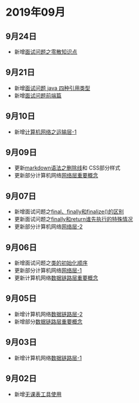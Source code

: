 # 2019年09月

## 9月24日
+ 新增[面试问题之零散知识点](/interview/other/零散面试题.html)

## 9月21日
+ 新增[面试问题 java 四种引用类型](/interview/JavaSE/Java四种引用类型.html)
+ 新增[面试问题前端篇](/interview/frontend/前端.html)

## 9月10日
+ 新增[计算机网络之运输层-1](/internet/运输层1.html)

## 9月09日
+ 更新[markdown语法之删除线](/markdown/语法/markdown字体.html#删除线)和 CSS部分样式
+ 更新部分计算机网络[网络层重要概念](/internet/重要概念/网络层.html)

## 9月07日
+ 新增面试问题之[final、finally和finalize()的区别](/interview/JavaSE/final、finally和finalize的区别.html)
+ 更新面试问题之[finally和return谁先执行的特殊情况](/interview/JavaSE/try-catch-finally和return.html#特殊情况)
+ 更新部分计算机网络[网络层-2](/internet/网络层2.html) 
  
## 9月06日
+ 新增面试问题之[类的初始化顺序](/interview/JavaSE/类初始化顺序.html)
+ 更新部分计算机网络[网络层-1](/internet/网络层1.html)
+ 更新计算机网络[数据链路层重要概念](/internet/重要概念/数据链路层.html)

## 9月05日
+ 新增计算机网络[数据链路层-2](/internet/数据链路层2.html)
+ 新增部分[数据链路层重要概念](/internet/重要概念/数据链路层.html)

## 9月03日
+ 新增计算机网络[数据链路层-1](/internet/数据链路层1.html)

## 9月02日
+ 新增[无课表工具使用](/mydoc/无课表工具使用.html)
